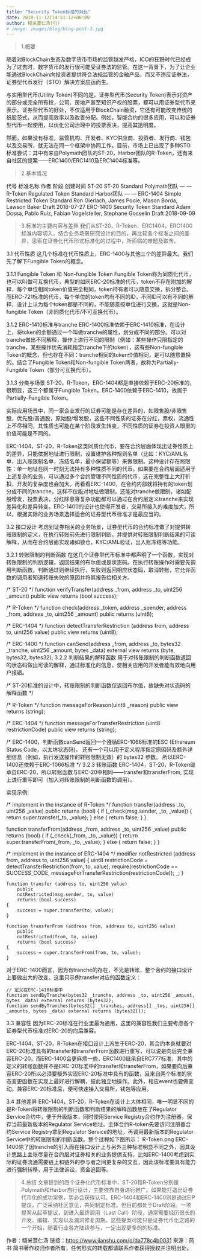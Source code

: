 ```yaml
---
title: "Security Token标准的对比"
date: 2018-11-12T14:51:12+06:00
author: 糙米薏仁汤(引)
# image: images/blog/blog-post-3.jpg
---
```


> 1.概要

随着对BlockChain生态及数字货币市场的监管越发严格，ICO的狂野时代已经成为了过去时，数字货币的发行很可能受证券法的监管。在这一背景下，为了让企业能通过BlockChain向投资者提供符合法规监管的金融产品，而又不违反证券法，证券型代币发行（STO）解决方案应运而生。

与实用型代币(Utility Token)不同的是，证券型代币(Security Token)表示对资产的部分或完全所有权，公司、房地产甚至知识产权的股票，都可以用证券型代币来表示。证券型代币的好处，不仅适用于BlockChain融资，它还有可能改变传统的纸股范式，从而提高效率以及改善分配。例如，智能合约的很多应用，可以和证券型代币一起使用，以优化公司治理中的投票表决，提高其透明度。

然而，如果没有标准，监管机构、开发者、KYC供应商、投资者、发行商、钱包以及交易所，就无法在同一个框架中协同工作。目前，市场上已出现了多种STO标准尝试：其中有来自Polymath团队的ST-20，Harbor团队的R-Token，还有来自社区的提案——ERC1400/ERC1410及ERC1404标准等。

> 2.基本情况

代号	标准名称	作者	阶段	创建时间
ST-20	ST-20 Standard	Polymath团队	—	—
R-Token	Regulated Token Standard	Harbor团队	—	—
ERC-1404	Simple Restricted Token Standard	Ron Gierlach, James Poole, Mason Borda, Lawson Baker	Draft	2018-07-27
ERC-1400	Security Token Standard	Adam Dossa, Pablo Ruiz, Fabian Vogelsteller, Stephane Gosselin	Draft	2018-09-09

> 3.标准的主要内容与差异
我们从ST-20，R-Token，ERC1404，ERC1400标准内容切入，结合业务场景研究设计的目的，再比较各个标准之间的差异，思索在证券化代币形式标准化的过程中，所面临的难题及取舍。

3.1 代币性质
这几个标准在代币性质上，ERC-1400与其他三个的差异最大。我们先了解下Fungible Token的概念。

3.1.1 Fungible Token 和 Non-fungible Token
Fungible Token称为同质化代币，也可以叫做可互换代币，典型的如同ERC-20标准的代币，token不存在附加的解释，每个单位相同token价值完全相同，token持有者可以随意交换，拆分整合。而ERC-721标准的代币，每个单位的token均有不同的ID，不同ID可以有不同的解释，设计上认为每个token都是不同的，不能随意按单位进行交换，这就是Non-fungible Token（非同质化代币/不可互换代币）。

3.1.2 ERC-1410标准与tranche
ERC-1400标准依赖于ERC-1410标准，在设计上，将token的余额通过一个叫做tranche的属性，划分成不同的部分。可以对tranche做出不同解释，操作上进行不同的限制（例如：某些操作只限指定的tranche，某些操作优先消耗指定tranche下的token），这有些Non-fungible Token的概念，但也存在不同：tranche相同的token价值相同，是可以随意置换的。结合了Fungible Token和Non-fungible Token两者，故称为Partially-Fungible Token（部分可互换代币）。

3.1.3 分类与场景
ST-20，R-Token，ERC-1404都是直接依赖于ERC-20标准的，很明显，这三个都属于Fungible Token。ERC-1400依赖于ERC-1410，故属于Partially-Fungible Token。

实际应用场景中，同一家企业发行的证券可能是存在差异的，如限售股/非限售股，优先股/普通股，原始股/增发股，这些不同性质的证券在分红，票权，流通性上不尽相同，其性质也可能在某个阶段发生转变，不同性质的证券在投资人眼里的价值可能是不同的。

ERC-1404，ST-20，R-Token这类同质化代币，要在合约层面体现出证券性质上的差异，只能依据地址进行限制，设置维护各种规则名单（比如：KYC/AML名单，出入账限制名单，冻结名单，最小保留额等）来做限制。这种设计存在局限性：单一地址在同一时刻无法持有多种性质不同的代币。如果要在合约层面适用于上述复杂的业务，可以通过多个合约管理不同性质的代币，这在完整性上大打折扣，开发的复杂度也会加大。再看看ERC-1400，在合约内部就将持有的token划分成不同的tranche，这样不仅能对地址做限制，还能对tranche做限制，诸如配股增发，投票表决，分红除息等复杂功能都可以通过在合约层定义tranche来实现差异化和差异转变。ERC-1400的设计也使得开发者，交易所接入的难度加大，所以，根据实际的业务场景选择适合的证券型代币标准才是最应当的。

3.2 接口设计
考虑到证券相关的业务场景，证券型代币的合约标准做了对提供转账限制的定义，在执行转账前先进行限制判断，并提供对转账限制判断结果的可读解释，从而在合约层面实现诸如锁仓，KYC/AML验证，出入账冻结等功能。

3.2.1 转账限制的判断函数
在这几个证券型代币标准中都声明了一个函数，实现对转账限制的判断逻辑，返回结果的布尔值或是状态码。在执行转账操作时需要先调用判断函数，判断通过则继续执行，失败则返回相应状态码，取消转账，它允许函数的调用者知道转账失败的原因并将其报告给相关方。

/* ST-20 */
function verifyTransfer(address _from, address _to, uint256 _amount) public view returns (bool success);

/* R-Token */
function check(address _token, address _spender, address _from, address _to, uint256 _amount) public returns (uint8);

/* ERC-1404 */
function detectTransferRestriction (address from, address to, uint256 value) public view returns (uint8);

/* ERC-1400 */
function canSend(address _from, address _to, bytes32 _tranche, uint256 _amount, bytes _data) external view returns (byte, bytes32, bytes32);
3.2.2 判断结果的解释函数
用于对转账限制的判断函数返回的状态码做出可读的解释，通过标准化的信息，使相关应用的开发者能有效地向用户报错。

/* ST-20标准的设计中，转账限制的判断函数仅返回布尔值，故缺失对状态码的解释函数 */

/* R-Token */
function messageForReason(uint8 _reason) public view returns (string);

/* ERC-1404 */
function messageForTransferRestriction (uint8 restrictionCode) public view returns (string);

/* ERC-1400，判断函数canSend返回一个遵循ERC-1066标准的ESC (Ethereum Status Code，以太坊状态码)，
还有一个可以用于定义程序指定原因码及额外详细信息（例如，执行发送操作的转账限制无效）的 bytes32 参数。
所以ERC-1400还依赖于ERC-1066标准 */
3.2.3 转账函数
ERC-1404，ST-20，R-Token继承自ERC-20，所以转账函数与ERC-20中相同——transfer和transferFrom, 实现上进行重写即可（加入对转账限制的判断函数的调用）。

实现示例:

/* implement in the instance of R-Token */
  function transfer(address _to, uint256 _value) public returns (bool) {
    if (_check(msg.sender, _to, _value)) {
      return super.transfer(_to, _value);
    } else {
      return false;
    }
  }

  function transferFrom(address _from, address _to, uint256 _value) public returns (bool) {
    if (_check(_from, _to, _value)) {
      return super.transferFrom(_from, _to, _value);
    } else {
      return false;
    }
  }
  
  
/* implement in the instance of ERC-1404 */ 
    modifier notRestricted (address from, address to, uint256 value) {
        uint8 restrictionCode = detectTransferRestriction(from, to, value);
        require(restrictionCode == SUCCESS_CODE, messageForTransferRestriction(restrictionCode));
        _;
    }

    function transfer (address to, uint256 value)
        public
        notRestricted(msg.sender, to, value)
        returns (bool success)
    {
        success = super.transfer(to, value);
    }
    
    function transferFrom (address from, address to, uint256 value)
        public
        notRestricted(from, to, value)
        returns (bool success)
    {
        success = super.transferFrom(from, to, value);
    }
对于ERC-1400而言，因为有tranche的存在，不光是转账，整个合约的接口设计上要做出大的改变。这里只示例transfer对应的函数定义：

    // 定义在ERC-1410标准中
    function sendByTranche(bytes32 _tranche, address _to, uint256 _amount, bytes _data) external returns (bytes32);
    function sendByTranches(bytes32[] _tranches, address[] _tos, uint256[] _amounts, bytes _data) external returns (bytes32[]);
3.3 兼容性
因为ERC-20标准在行业里最为通用，这里的兼容性我们主要考虑各个证券型代币标准对ERC-20的向后兼容。

ERC-1404，ST-20，R-Token在接口设计上派生于ERC-20，其合约本身就要对ERC-20标准具有的transfer和transferFrom函数进行重写，可以说是向后完全兼容ERC-20。而ERC-1400会更麻烦一些，ERC1400继承自ERC777标准，其中的定义的转账函数并不是ERC-20标准中的transfer和transferFrom，如果要向后兼容ERC-20所以必须要额外实现ERC-20标准中具有的函数，且来自两个标准的状态变更函数在实现上最好进行解耦，彼此独立地操作。此外，相应event也要做变动。兼容ERC-20标准后，便可快速接入交易所，钱包等应用。

3.4 其他差异
ERC-1404，ST-20，R-Token在设计上大体相同，唯一明显不同的是R-Token将转账限制的判断函数和判断结果的解释函数放在了Regulator Service合约中，便于升级版本，同时使用Service Registry合约作为注册器，保存当前最新版本的Regulator Service地址。主体合约R-token先要访问注册器合约Service Registry拿到Regulator Service的地址，再调用最新版本的Regulator Service中的转账限制的判断函数。整个过程如下图所示：
R-Token.png
ERC-1400除了因tranche的引入而在接口设计上与另外三种标准明显不同之外，因其设计思路上主张尽量在合约层对证券相关的业务提供支持，比如ERC-1400考虑到实际的证券流通需要链上和链外的参与者之间更复杂的交互，因此该标准要具有能力进行强制转移，用于法律诉讼，资金追回等。

> 4.总结
文章提到的四个证券化代币标准中，ST-20和R-Token分别是Polymath和Harbor自行设计，主要依靠自身进行推广。如果能打造出证券代币化的成功案例，势必会获得认可。ERC-1404和ERC-1400则是通过EIP提议，广泛采纳社区意见，共同制定标准。但目前都处于Draft阶段。一项提案从起草提议，到进入最终调用（Last Call）阶段，通常需要经历很长的开发、编辑、实现以及漏洞修复周期。这些提案可能只是证券代币化之路的一个开始，随着行业各方陆续参与，一定出现更多的的标准。

作者：糙米薏仁汤
链接：https://www.jianshu.com/p/da778c4b0031
來源：简书
简书著作权归作者所有，任何形式的转载都请联系作者获得授权并注明出处。